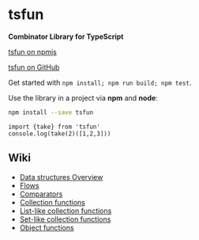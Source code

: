 # tsfun

**Combinator Library for TypeScript**

[tsfun on npmjs](https://www.npmjs.com/package/tsfun)

[tsfun on GitHub](https://github.com/danielmarreirosdeoliveira/tsfun)

Get started with `npm install; npm run build; npm test`.

Use the library in a project via **npm** and **node**:

```bash
npm install --save tsfun
```

```
import {take} from 'tsfun'
console.log(take(2)([1,2,3]))
```

## Wiki

* [Data structures Overview](doc/structs_colls.md)
* [Flows](doc/flow.md)
* [Comparators](doc/preds_comps.md)
* [Collection functions](doc/coll.md)
* [List-like collection functions](doc/list_like.md)
* [Set-like collection functions](doc/set_like.md)
* [Object functions](doc/objects.md)






